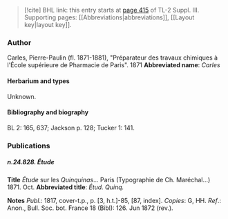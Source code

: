 > [!cite] BHL link: this entry starts at [page 415](https://www.biodiversitylibrary.org/page/33266722) of TL-2 Suppl. III.
> Supporting pages: [[Abbreviations|abbreviations]], [[Layout key|layout key]].

### Author

Carles, Pierre-Paulin (fl. 1871-1881), "Préparateur des travaux chimiques à l'École supérieure de Pharmacie de Paris". 1871 
**Abbreviated name**: *Carles*

#### Herbarium and types

Unknown.

#### Bibliography and biography

BL 2: 165, 637; Jackson p. 128; Tucker 1: 141.

### Publications

##### n.24.828. Étude

**Title**
*Étude* sur les *Quinquinas*... Paris (Typographie de Ch. Maréchal...) 1871. Oct.
**Abbreviated title**: *Étud. Quinq.*

**Notes**
*Publ*.: 1817, cover-t.p., p. \[3, h.t.\]-85, \[87, index\]. *Copies*: G, HH.
*Ref*.: Anon., Bull. Soc. bot. France 18 (Bibl): 126. Jun 1872 (rev.).

